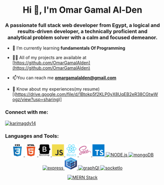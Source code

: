 <h1 align="center">Hi 👋, I'm Omar Gamal Al-Den</h1>
<h3 align="center">A passionate full stack web developer from Egypt, a logical and results-driven developer, a technically proficient and analytical problem solver with a calm and focused demeanor.</h3>

- 🌱 I’m currently learning **fundamentals Of Programming**

- 👨‍💻 All of my projects are available at [https://github.com/OmarGamalAlden](https://github.com/OmarGamalAlden)

- 📫You can reach me **omargamalalden@gmail.com**

- 📄 Know about my experiences(my resume) [(https://drive.google.com/file/d/1Btokp5f2KLP0yX8UqEB2eR38CGtwWogz/view?usp=sharing)]

<h3 align="left">Connect with me:</h3>
<p align="left">
<a href="https://www.linkedin.com/in/omargamalalden/" target="_blank"><img align="center" src="https://raw.githubusercontent.com/rahuldkjain/github-profile-readme-generator/master/src/images/icons/Social/linked-in-alt.svg" alt="karimagdy14" height="30" width="40" /></a>
</p>

<h3 align="left">Languages and Tools:</h3>
<p align="center"> <a href="https://www.w3schools.com/css/" target="_blank" rel="noreferrer"> <img src="https://raw.githubusercontent.com/devicons/devicon/master/icons/css3/css3-original-wordmark.svg" alt="css3" width="40" height="40"/> </a> <a href="https://www.w3.org/html/" target="_blank" rel="noreferrer"> <img src="https://raw.githubusercontent.com/devicons/devicon/master/icons/html5/html5-original-wordmark.svg" alt="html5" width="40" height="40"/> </a> <a href="https://getbootstrap.com" target="_blank" rel="noreferrer"> <img src="https://raw.githubusercontent.com/devicons/devicon/master/icons/bootstrap/bootstrap-plain-wordmark.svg" alt="bootstrap" width="40" height="40"/> </a> <a href="https://developer.mozilla.org/en-US/docs/Web/JavaScript" target="_blank" rel="noreferrer"> <img src="https://raw.githubusercontent.com/devicons/devicon/master/icons/javascript/javascript-original.svg" alt="javascript" width="40" height="40"/> </a> <a href="https://reactjs.org/" target="_blank" rel="noreferrer"> <img src="https://raw.githubusercontent.com/devicons/devicon/master/icons/react/react-original-wordmark.svg" alt="react" width="40" height="40"/> </a> <a href="https://sass-lang.com" target="_blank" rel="noreferrer"> <img src="https://raw.githubusercontent.com/devicons/devicon/master/icons/sass/sass-original.svg" alt="sass" width="40" height="40"/> </a> <a href="https://www.typescriptlang.org/" target="_blank" rel="noreferrer"> <img src="https://raw.githubusercontent.com/devicons/devicon/master/icons/typescript/typescript-original.svg" alt="typescript" width="40" height="40"/> </a> <a href="https://nodejs.org/en" target="_blank" rel="noreferrer"> <img src="https://upload.wikimedia.org/wikipedia/commons/d/d9/Node.js_logo.svg" alt="NODE.js" width="40" height="40"/> </a> <a href="https://www.mongodb.com/atlas/database" target="_blank" rel="noreferrer"> <img src="https://upload.wikimedia.org/wikipedia/commons/0/00/Mongodb.png" alt="mongoDB" width="78" height="40"/> </a> <a href="https://expressjs.com/" target="_blank" rel="noreferrer"> <img src="https://upload.wikimedia.org/wikipedia/commons/6/64/Expressjs.png" alt="express" width="85" height="40"/> </a> <a href="https://sequelize.org/" target="_blank" rel="noreferrer"> <img src="https://github.com/sequelize/sequelize/blob/main/logo.svg" alt="sequelize" width="40" height="40"/> </a> <a href="https://graphql.org/" target="_blank" rel="noreferrer"> <img src="https://www.redbytes.co.uk/wp-content/uploads/2019/11/graphql.png" alt="graphQl" width="40" height="40"/> </a> <a href="https://socket.io/" target="_blank" rel="noreferrer"> <img src="https://upload.wikimedia.org/wikipedia/commons/9/96/Socket-io.svg" alt="socketIo" width="40" height="40"/> </a> </p>
<p align="center"><a href="#" target="_blank" rel="noreferrer"> <img src="https://miro.medium.com/v2/resize:fit:720/format:webp/1*l2tlJsFNg2tH6QizegKkqA.png" alt="MERN Stack" width="400" height="150"/> </a></P>

<!---
OmarGamalAlden/OmarGamalAlden is a ✨ special ✨ repository because its `README.md` (this file) appears on your GitHub profile.
You can click the Preview link to take a look at your changes.
--->
